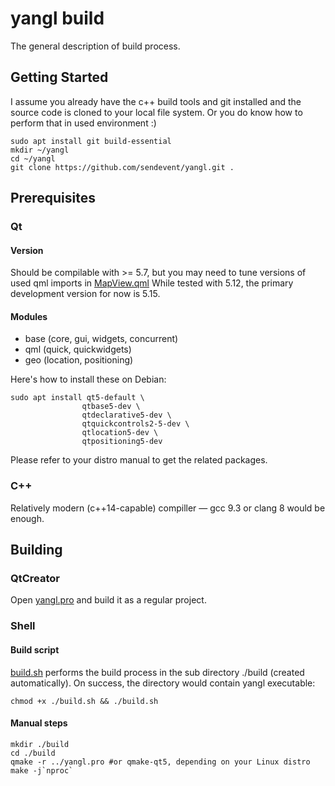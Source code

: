 # yangl build

The general description of build process. 

## Getting Started

I assume you already have the c++ build tools and git installed and the source code is cloned to your local file system. Or you do know how to perform that in used environment :)

```
sudo apt install git build-essential
mkdir ~/yangl
cd ~/yangl
git clone https://github.com/sendevent/yangl.git .
```

## Prerequisites
### Qt
#### Version
Should be compilable with >= 5.7, but you may need to tune versions of used qml imports in [MapView.qml](app/geo/qml/MapView.qml)
While tested with 5.12, the primary development version for now is 5.15.

#### Modules

* base (core, gui, widgets, concurrent)
* qml (quick, quickwidgets)
* geo (location, positioning)

Here's how to install these on Debian:

```
sudo apt install qt5-default \
                qtbase5-dev \
                qtdeclarative5-dev \
                qtquickcontrols2-5-dev \
                qtlocation5-dev \
                qtpositioning5-dev
```

Please refer to your distro manual to get the related packages.

### C++

Relatively modern (c++14-capable) compiller — gcc 9.3 or clang 8 would be enough.

## Building

### QtCreator

Open [yangl.pro](yangl.pro) and build it as a regular project.

### Shell

#### Build script

[build.sh](build.sh) performs the build process in the sub directory ./build (created automatically). On success, the directory would contain yangl executable:
```
chmod +x ./build.sh && ./build.sh
```

#### Manual steps

```
mkdir ./build
cd ./build
qmake -r ../yangl.pro #or qmake-qt5, depending on your Linux distro
make -j`nproc`
```
